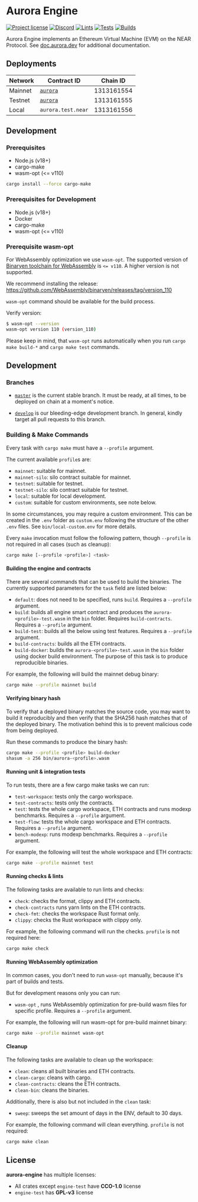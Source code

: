 # Aurora Engine

[![Project license](https://img.shields.io/badge/License-Public%20Domain-blue.svg)](https://creativecommons.org/publicdomain/zero/1.0/)
[![Discord](https://img.shields.io/discord/490367152054992913?label=Discord)](https://discord.gg/jNjHYUF8vw)
[![Lints](https://github.com/aurora-is-near/aurora-engine/actions/workflows/lints.yml/badge.svg)](https://github.com/aurora-is-near/aurora-engine/actions/workflows/lints.yml)
[![Tests](https://github.com/aurora-is-near/aurora-engine/actions/workflows/tests.yml/badge.svg)](https://github.com/aurora-is-near/aurora-engine/actions/workflows/tests.yml)
[![Builds](https://github.com/aurora-is-near/aurora-engine/actions/workflows/builds.yml/badge.svg)](https://github.com/aurora-is-near/aurora-engine/actions/workflows/builds.yml)

Aurora Engine implements an Ethereum Virtual Machine (EVM) on the NEAR Protocol.
See [doc.aurora.dev](https://doc.aurora.dev/dev-reference/aurora-engine) for additional
documentation.

## Deployments

| Network | Contract ID         | Chain ID   |
|---------|---------------------|------------|
| Mainnet | [`aurora`][Mainnet] | 1313161554 |
| Testnet | [`aurora`][Testnet] | 1313161555 |
| Local   | `aurora.test.near`  | 1313161556 |

[Mainnet]: https://nearblocks.io/address/aurora
[Testnet]: https://testnet.nearblocks.io/address/aurora

## Development

### Prerequisites

- Node.js (v18+)
- cargo-make
- wasm-opt (<= v110)

```sh
cargo install --force cargo-make
```

### Prerequisites for Development

- Node.js (v18+)
- Docker
- cargo-make
- wasm-opt (<= v110)

### Prerequisite wasm-opt

For WebAssembly optimization we use `wasm-opt`.
The supported version of [Binaryen toolchain for WebAssembly](https://github.com/WebAssembly/binaryen)
is `<= v110`. A higher version is not supported.

We recommend installing the release:
https://github.com/WebAssembly/binaryen/releases/tag/version_110

`wasm-opt` command should be available for the build process.

Verify version:

```bash
$ wasm-opt --version
wasm-opt version 110 (version_110)
```

Please keep in mind, that `wasm-opt` runs automatically when you run `cargo make build-*` and `cargo make test` commands.

## Development

### Branches

- [`master`] is the current stable branch.
  It must be ready, at all times, to be deployed on chain at a moment's notice.

- [`develop`] is our bleeding-edge development branch.
  In general, kindly target all pull requests to this branch.

### Building & Make Commands

Every task with `cargo make` must have a `--profile` argument.

The current available `profile`s are:
- `mainnet`: suitable for mainnet.
- `mainnet-silo`: silo contract suitable for mainnet.
- `testnet`: suitable for testnet.
- `testnet-silo`: silo contract suitable for testnet.
- `local`: suitable for local development.
- `custom`: suitable for custom environments, see note below.

In some circumstances, you may require a custom environment. This can
be created in the `.env` folder as `custom.env` following the structure of the
other `.env` files. See `bin/local-custom.env` for more details.

Every `make` invocation must follow the following pattern, though `--profile` is
not required in all cases (such as cleanup):

```sh
cargo make [--profile <profile>] <task>
```

#### Building the engine and contracts

There are several commands that can be used to build the binaries. The currently supported parameters
for the `task` field are listed below:

- `default`: does not need to be specified, runs `build`. Requires a `--profile`
  argument.
- `build`: builds all engine smart contract and produces the
  `aurora-<profile>-test.wasm` in the `bin` folder. Requires `build-contracts`. 
  Requires a `--profile` argument.
- `build-test`: builds all the below using test features. Requires a `--profile`
  argument.
- `build-contracts`: builds all the ETH contracts.
- `build-docker`: builds the `aurora-<profile>-test.wasm` in the `bin` folder using docker build environment.
  The purpose of this task is to produce reproducible binaries.

For example, the following will build the mainnet debug binary:
```sh
cargo make --profile mainnet build
```

#### Verifying binary hash

To verify that a deployed binary matches the source code, you may want to build it reproducibly and then verify that
the SHA256 hash matches that of the deployed binary. The motivation behind this is to prevent malicious code from being
deployed.

Run these commands to produce the binary hash:
```sh
cargo make --profile <profile> build-docker
shasum -a 256 bin/aurora-<profile>.wasm
```

#### Running unit & integration tests

To run tests, there are a few cargo make tasks we can run:
- `test-workspace`: tests only the cargo workspace.
- `test-contracts`: tests only the contracts.
- `test`: tests the whole cargo workspace, ETH contracts and runs modexp benchmarks. Requires a `--profile` argument.
- `test-flow`: tests the whole cargo workspace and ETH contracts. Requires a `--profile` argument.
- `bench-modexp`: runs modexp benchmarks. Requires a `--profile` argument.

For example, the following will test the whole workspace and ETH contracts:
```sh
cargo make --profile mainnet test 
```

#### Running checks & lints

The following tasks are available to run lints and checks:

- `check`: checks the format, clippy and ETH contracts.
- `check-contracts` runs yarn lints on the ETH contracts.
- `check-fmt`: checks the workspace Rust format only.
- `clippy`: checks the Rust workspace with clippy only.

For example, the following command will run the checks. `profile` is not required
here:
```sh
cargo make check
```

#### Running WebAssembly optimization

In common cases, you don't need to run `wasm-opt` manually, because
it's part of builds and tests.

But for development reasons only you can run:
- `wasm-opt` , runs WebAssembly optimization for pre-build wasm files for specific profile. Requires a
  `--profile` argument.

For example, the following will run wasm-opt for pre-build mainnet binary:
```sh
cargo make --profile mainnet wasm-opt 
```

#### Cleanup

The following tasks are available to clean up the workspace:

- `clean`: cleans all built binaries and ETH contracts.
- `clean-cargo`: cleans with cargo.
- `clean-contracts`: cleans the ETH contracts.
- `clean-bin`: cleans the binaries.

Additionally, there is also but not included in the `clean` task:

- `sweep`: sweeps the set amount of days in the ENV, default to 30 days.

For example, the following command will clean everything. `profile` is not 
required:
```sh
cargo make clean
```

[`master`]:  https://github.com/aurora-is-near/aurora-engine/commits/master
[`develop`]: https://github.com/aurora-is-near/aurora-engine/commits/develop

## License
**aurora-engine** has multiple licenses:
* All crates except `engine-test` have **CCO-1.0** license
* `engine-test` has **GPL-v3** license
